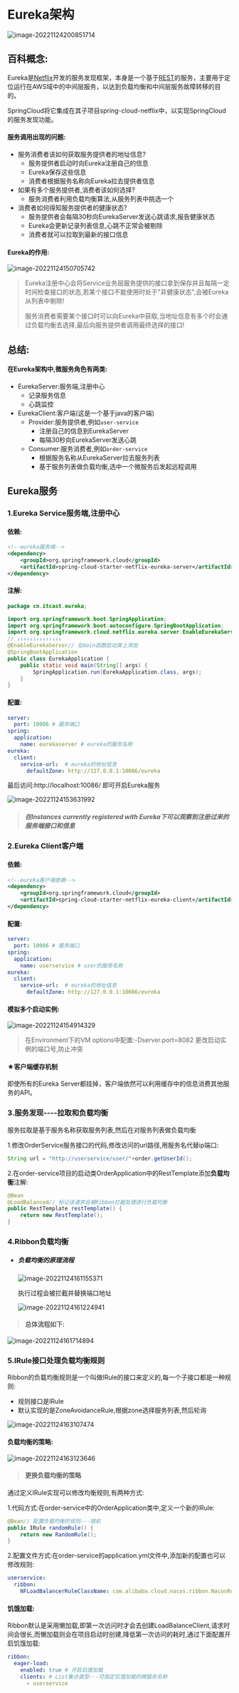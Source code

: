 # Eureka架构

![image-20221124200851714](images/image-20221124200851714.png)

## 百科概念:

Eureka是[Netflix](https://baike.baidu.com/item/Netflix/662557?fromModule=lemma_inlink)开发的服务发现框架，本身是一个基于[REST](https://baike.baidu.com/item/REST/6330506?fromModule=lemma_inlink)的服务，主要用于定位运行在AWS域中的中间层服务，以达到负载均衡和中间层服务故障转移的目的。

SpringCloud将它集成在其子项目spring-cloud-netflix中，以实现SpringCloud的服务发现功能。

#### 服务调用出现的问题:

- 服务消费者该如何获取服务提供者的地址信息?
  - 服务提供者启动时向Eureka注册自己的信息
  - Eureka保存这些信息
  - 消费者根据服务名称向Eureka拉去提供者信息
- 如果有多个服务提供者,消费者该如何选择?
  - 服务消费者利用负载均衡算法,从服务列表中挑选一个
- 消费者如何得知服务提供者的健康状态?
  - 服务提供者会每隔30秒向EurekaServer发送心跳请求,报告健康状态
  - Eureka会更新记录列表信息,心跳不正常会被剔除
  - 消费者就可以拉取到最新的接口信息

#### Eureka的作用:

![image-20221124150705742](C:\Users\admin\Desktop\git本地仓库\Java_Important_Notes-WQY\微服务技术\images\image-20221124150705742.png)

> Eureka注册中心会将Service业务层服务提供的接口拿到保存并且每隔一定时间检查接口的状态,若某个接口不能使用时处于"非健康状态",会被Eureka从列表中剔除!
>
> 服务消费者需要某个接口时可以向Eureka中获取,当地址信息有多个时会通过负载均衡去选择,最后向服务提供者调用最终选择的接口!

## 总结:

#### 在Eureka架构中,微服务角色有两类:

- EurekaServer:服务端,注册中心
  - 记录服务信息
  - 心跳监控
- EurekaClient:客户端(这是一个基于java的客户端)
  - Provider:服务提供者,例如`user-service`
    - 注册自己的信息到EurekaServer
    - 每隔30秒向EurekaServer发送心跳
  - Consumer:服务消费者,例如`order-service`
    - 根据服务名称从EurekaServer拉去服务列表
    - 基于服务列表做负载均衡,选中一个微服务后发起远程调用

## Eureka服务

### 1.Eureka Service服务端,注册中心

#### 依赖:

```xml
<!--eureka服务端-->
<dependency>
    <groupId>org.springframework.cloud</groupId>
    <artifactId>spring-cloud-starter-netflix-eureka-server</artifactId>
</dependency>
```

#### 注解:

```java
package cn.itcast.eureka;

import org.springframework.boot.SpringApplication;
import org.springframework.boot.autoconfigure.SpringBootApplication;
import org.springframework.cloud.netflix.eureka.server.EnableEurekaServer;
// ↓↓↓↓↓↓↓↓↓↓↓↓↓↓
@EnableEurekaServer// 在main函数启动类上添加
@SpringBootApplication
public class EurekaApplication {
    public static void main(String[] args) {
        SpringApplication.run(EurekaApplication.class, args);
    }
}
```

#### 配置:

```yaml
server:
  port: 10086 # 服务端口
spring:
  application:
    name: eurekaserver # eureka的服务名称
eureka:
  client:
    service-url:  # eureka的地址信息
      defaultZone: http://127.0.0.1:10086/eureka
```

最后访问:http://localhost:10086/ 即可开启Eureka服务

![image-20221124153631992](C:\Users\admin\Desktop\git本地仓库\Java_Important_Notes-WQY\微服务技术\images\image-20221124153631992.png)

> ##### 在Instances currently registered with Eureka下可以观察到注册过来的服务端接口和信息

### 2.Eureka Client客户端

#### 依赖:

```xml
<!--eureka客户端依赖-->
<dependency>
    <groupId>org.springframework.cloud</groupId>
    <artifactId>spring-cloud-starter-netflix-eureka-client</artifactId>
</dependency>
```

#### 配置:

```yaml
server:
  port: 10086 # 服务端口
spring:
  application:
    name: userservice # user的服务名称
eureka:
  client:
    service-url:  # eureka的地址信息
      defaultZone: http://127.0.0.1:10086/eureka
```

#### 模拟多个启动实例:

![image-20221124154914329](C:\Users\admin\Desktop\git本地仓库\Java_Important_Notes-WQY\微服务技术\images\image-20221124154914329.png)

>在Environment下的VM options中配置:-Dserver.port=8082  更改启动实例的端口号,防止冲突

#### ★客户端缓存机制

即使所有的Eureka Server都挂掉，客户端依然可以利用缓存中的信息消费其他服务的API。

### 3.服务发现----拉取和负载均衡

服务拉取是基于服务名称获取服务列表,然后在对服务列表做负载均衡

1.修改OrderService服务接口的代码,修改访问的url路径,用服务名代替ip端口:

```java
String url = "http://userservice/user/"+order.getUserId();
```

2.在order-service项目的启动类OrderApplication中的RestTemplate添加**负载均衡**注解:

```java
@Bean
@LoadBalanced// 标记该请求会被Ribbon拦截处理进行负载均衡
public RestTemplate restTemplate() {
    return new RestTemplate();
}
```

### 4.Ribbon负载均衡

- ##### 负载均衡的原理流程

  ![image-20221124161155371](C:\Users\admin\Desktop\git本地仓库\Java_Important_Notes-WQY\微服务技术\images\image-20221124161155371.png)

  执行过程会被拦截并替换端口地址

  ![image-20221124161224941](C:\Users\admin\Desktop\git本地仓库\Java_Important_Notes-WQY\微服务技术\images\image-20221124161224941.png)

> #### 总体流程如下:

![image-20221124161714894](C:\Users\admin\Desktop\git本地仓库\Java_Important_Notes-WQY\微服务技术\images\image-20221124161714894.png)

### 5.IRule接口处理负载均衡规则

Ribbon的负载均衡规则是一个叫做IRule的接口来定义的,每一个子接口都是一种规则:

- 规则接口是IRule
- 默认实现的是ZoneAvoidanceRule,根据zone选择服务列表,然后轮询

![image-20221124163107474](C:\Users\admin\Desktop\git本地仓库\Java_Important_Notes-WQY\微服务技术\images\image-20221124163107474.png)

#### 负载均衡的策略:

![image-20221124163123646](C:\Users\admin\Desktop\git本地仓库\Java_Important_Notes-WQY\微服务技术\images\image-20221124163123646.png)

> #### 更换负载均衡的策略

通过定义IRule实现可以修改均衡规则,有两种方式:

1.代码方式:在order-service中的OrderApplication类中,定义一个新的IRule:

```java
@Bean// 配置负载均衡的规则---随机
public IRule randomRule() {
    return new RandomRule();
}
```

2.配置文件方式:在order-service的application.yml文件中,添加新的配置也可以修改规则:

```yaml
userservice:
  ribbon:
    NFLoadBalancerRuleClassName: com.alibaba.cloud.nacos.ribbon.NacosRule  # 负载均衡规则
```

#### 饥饿加载:

Ribbon默认是采用懒加载,即第一次访问时才会去创建LoadBalanceClient,请求时间会很长,而懒加载则会在项目启动时创建,降低第一次访问的耗时,通过下面配置开启饥饿加载:

```yaml
ribbon:
  eager-load:
    enabled: true # 开启饥饿加载
    clients: # List集合类型---可指定饥饿加载的微服务名称
      - userservice
```
